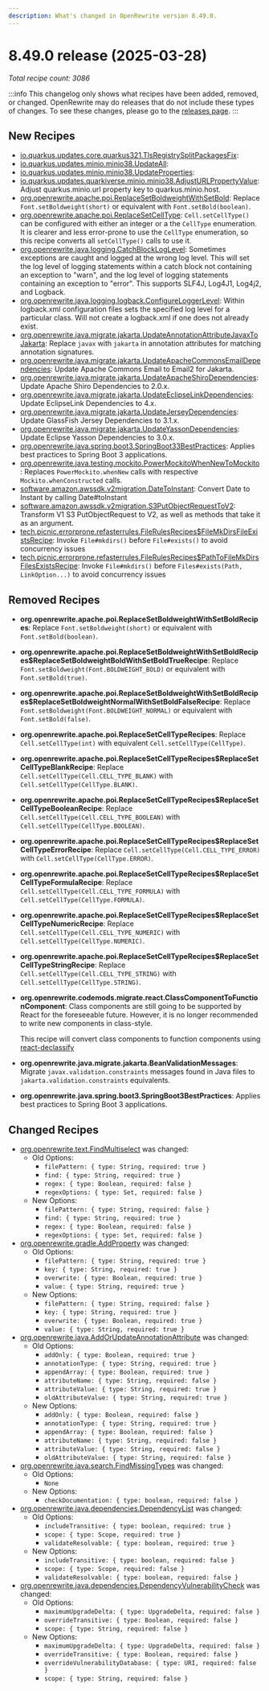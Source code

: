 ```yaml
---
description: What's changed in OpenRewrite version 8.49.0.
---
```


# 8.49.0 release (2025-03-28)

_Total recipe count: 3086_

:::info
This changelog only shows what recipes have been added, removed, or changed. OpenRewrite may do releases that do not include these types of changes. To see these changes, please go to the [releases page](https://github.com/openrewrite/rewrite/releases).
:::

## New Recipes

* [io.quarkus.updates.core.quarkus321.TlsRegistrySplitPackagesFix](https://docs.openrewrite.org/recipes/io/quarkus/updates/core/quarkus321/tlsregistrysplitpackagesfix):  
* [io.quarkus.updates.minio.minio38.UpdateAll](https://docs.openrewrite.org/recipes/io/quarkus/updates/minio/minio38/updateall):
* [io.quarkus.updates.minio.minio38.UpdateProperties](https://docs.openrewrite.org/recipes/io/quarkus/updates/minio/minio38/updateproperties):  
* [io.quarkus.updates.quarkiverse.minio.minio38.AdjustURLPropertyValue](https://docs.openrewrite.org/recipes/io/quarkus/updates/quarkiverse/minio/minio38/adjusturlpropertyvalue): Adjust quarkus.minio.url property key to quarkus.minio.host. 
* [org.openrewrite.apache.poi.ReplaceSetBoldweightWithSetBold](https://docs.openrewrite.org/recipes/apache/poi/replacesetboldweightwithsetbold): Replace `Font.setBoldweight(short)` or equivalent with `Font.setBold(boolean)`. 
* [org.openrewrite.apache.poi.ReplaceSetCellType](https://docs.openrewrite.org/recipes/apache/poi/replacesetcelltype): `Cell.setCellType()` can be configured with either an integer or a the `CellType` enumeration. It is clearer and less error-prone to use the `CellType` enumeration, so this recipe converts all `setCellType()` calls to use it. 
* [org.openrewrite.java.logging.CatchBlockLogLevel](https://docs.openrewrite.org/recipes/java/logging/catchblockloglevel): Sometimes exceptions are caught and logged at the wrong log level. This will set the log level of logging statements within a catch block not containing an exception to "warn", and the log level of logging statements containing an exception to "error". This supports SLF4J, Log4J1, Log4j2, and Logback. 
* [org.openrewrite.java.logging.logback.ConfigureLoggerLevel](https://docs.openrewrite.org/recipes/java/logging/logback/configureloggerlevel): Within logback.xml configuration files sets the specified log level for a particular class. Will not create a logback.xml if one does not already exist. 
* [org.openrewrite.java.migrate.jakarta.UpdateAnnotationAttributeJavaxToJakarta](https://docs.openrewrite.org/recipes/java/migrate/jakarta/updateannotationattributejavaxtojakarta): Replace `javax` with `jakarta` in annotation attributes for matching annotation signatures. 
* [org.openrewrite.java.migrate.jakarta.UpdateApacheCommonsEmailDependencies](https://docs.openrewrite.org/recipes/java/migrate/jakarta/updateapachecommonsemaildependencies): Update Apache Commons Email to Email2 for Jakarta. 
* [org.openrewrite.java.migrate.jakarta.UpdateApacheShiroDependencies](https://docs.openrewrite.org/recipes/java/migrate/jakarta/updateapacheshirodependencies): Update Apache Shiro Dependencies to 2.0.x. 
* [org.openrewrite.java.migrate.jakarta.UpdateEclipseLinkDependencies](https://docs.openrewrite.org/recipes/java/migrate/jakarta/updateeclipselinkdependencies): Update EclipseLink Dependencies to 4.x. 
* [org.openrewrite.java.migrate.jakarta.UpdateJerseyDependencies](https://docs.openrewrite.org/recipes/java/migrate/jakarta/updatejerseydependencies): Update GlassFish Jersey Dependencies to 3.1.x. 
* [org.openrewrite.java.migrate.jakarta.UpdateYassonDependencies](https://docs.openrewrite.org/recipes/java/migrate/jakarta/updateyassondependencies): Update Eclipse Yasson Dependencies to 3.0.x. 
* [org.openrewrite.java.spring.boot3.SpringBoot33BestPractices](https://docs.openrewrite.org/recipes/java/spring/boot3/springboot33bestpractices): Applies best practices to Spring Boot 3 applications. 
* [org.openrewrite.java.testing.mockito.PowerMockitoWhenNewToMockito](https://docs.openrewrite.org/recipes/java/testing/mockito/powermockitowhennewtomockito): Replaces `PowerMockito.whenNew` calls with respective `Mockito.whenConstructed` calls. 
* [software.amazon.awssdk.v2migration.DateToInstant](https://docs.openrewrite.org/recipes/software/amazon/awssdk/v2migration/datetoinstant): Convert Date to Instant by calling Date#toInstant 
* [software.amazon.awssdk.v2migration.S3PutObjectRequestToV2](https://docs.openrewrite.org/recipes/software/amazon/awssdk/v2migration/s3putobjectrequesttov2): Transform V1 S3 PutObjectRequest to V2, as well as methods that take it as an argument. 
* [tech.picnic.errorprone.refasterrules.FileRulesRecipes$FileMkDirsFileExistsRecipe](https://docs.openrewrite.org/recipes/tech/picnic/errorprone/refasterrules/filerulesrecipesusdfilemkdirsfileexistsrecipe): Invoke `File#mkdirs()` before `File#exists()` to avoid concurrency issues 
* [tech.picnic.errorprone.refasterrules.FileRulesRecipes$PathToFileMkDirsFilesExistsRecipe](https://docs.openrewrite.org/recipes/tech/picnic/errorprone/refasterrules/filerulesrecipesusdpathtofilemkdirsfilesexistsrecipe): Invoke `File#mkdirs()` before `Files#exists(Path, LinkOption...)` to avoid concurrency issues 

## Removed Recipes

* **org.openrewrite.apache.poi.ReplaceSetBoldweightWithSetBoldRecipes**: Replace `Font.setBoldweight(short)` or equivalent with `Font.setBold(boolean)`. 
* **org.openrewrite.apache.poi.ReplaceSetBoldweightWithSetBoldRecipes$ReplaceSetBoldweightBoldWithSetBoldTrueRecipe**: Replace `Font.setBoldweight(Font.BOLDWEIGHT_BOLD)` or equivalent with `Font.setBold(true)`. 
* **org.openrewrite.apache.poi.ReplaceSetBoldweightWithSetBoldRecipes$ReplaceSetBoldweightNormalWithSetBoldFalseRecipe**: Replace `Font.setBoldweight(Font.BOLDWEIGHT_NORMAL)` or equivalent with `Font.setBold(false)`. 
* **org.openrewrite.apache.poi.ReplaceSetCellTypeRecipes**: Replace `Cell.setCellType(int)` with equivalent `Cell.setCellType(CellType)`. 
* **org.openrewrite.apache.poi.ReplaceSetCellTypeRecipes$ReplaceSetCellTypeBlankRecipe**: Replace `Cell.setCellType(Cell.CELL_TYPE_BLANK)` with `Cell.setCellType(CellType.BLANK)`. 
* **org.openrewrite.apache.poi.ReplaceSetCellTypeRecipes$ReplaceSetCellTypeBooleanRecipe**: Replace `Cell.setCellType(Cell.CELL_TYPE_BOOLEAN)` with `Cell.setCellType(CellType.BOOLEAN)`. 
* **org.openrewrite.apache.poi.ReplaceSetCellTypeRecipes$ReplaceSetCellTypeErrorRecipe**: Replace `Cell.setCellType(Cell.CELL_TYPE_ERROR)` with `Cell.setCellType(CellType.ERROR)`. 
* **org.openrewrite.apache.poi.ReplaceSetCellTypeRecipes$ReplaceSetCellTypeFormulaRecipe**: Replace `Cell.setCellType(Cell.CELL_TYPE_FORMULA)` with `Cell.setCellType(CellType.FORMULA)`. 
* **org.openrewrite.apache.poi.ReplaceSetCellTypeRecipes$ReplaceSetCellTypeNumericRecipe**: Replace `Cell.setCellType(Cell.CELL_TYPE_NUMERIC)` with `Cell.setCellType(CellType.NUMERIC)`. 
* **org.openrewrite.apache.poi.ReplaceSetCellTypeRecipes$ReplaceSetCellTypeStringRecipe**: Replace `Cell.setCellType(Cell.CELL_TYPE_STRING)` with `Cell.setCellType(CellType.STRING)`. 
* **org.openrewrite.codemods.migrate.react.ClassComponentToFunctionComponent**: Class components are still going to be supported by React for the foreseeable future. However, it is no longer recommended to write new components in class-style.

  This recipe will convert class components to function components using [react-declassify](https://github.com/wantedly/react-declassify) 
* **org.openrewrite.java.migrate.jakarta.BeanValidationMessages**: Migrate `javax.validation.constraints` messages found in Java files to `jakarta.validation.constraints` equivalents. 
* **org.openrewrite.java.spring.boot3.SpringBoot3BestPractices**: Applies best practices to Spring Boot 3 applications. 

## Changed Recipes

* [org.openrewrite.text.FindMultiselect](https://docs.openrewrite.org/recipes/text/findmultiselect) was changed:
  * Old Options:
    * `filePattern: { type: String, required: true }`
    * `find: { type: String, required: true }`
    * `regex: { type: Boolean, required: false }`
    * `regexOptions: { type: Set, required: false }`
  * New Options:
    * `filePattern: { type: String, required: false }`
    * `find: { type: String, required: true }`
    * `regex: { type: Boolean, required: false }`
    * `regexOptions: { type: Set, required: false }`
* [org.openrewrite.gradle.AddProperty](https://docs.openrewrite.org/recipes/gradle/addproperty) was changed:
  * Old Options:
    * `filePattern: { type: String, required: true }`
    * `key: { type: String, required: true }`
    * `overwrite: { type: Boolean, required: true }`
    * `value: { type: String, required: true }`
  * New Options:
    * `filePattern: { type: String, required: false }`
    * `key: { type: String, required: true }`
    * `overwrite: { type: Boolean, required: true }`
    * `value: { type: String, required: true }`
* [org.openrewrite.java.AddOrUpdateAnnotationAttribute](https://docs.openrewrite.org/recipes/java/addorupdateannotationattribute) was changed:
  * Old Options:
    * `addOnly: { type: Boolean, required: true }`
    * `annotationType: { type: String, required: true }`
    * `appendArray: { type: Boolean, required: true }`
    * `attributeName: { type: String, required: false }`
    * `attributeValue: { type: String, required: true }`
    * `oldAttributeValue: { type: String, required: true }`
  * New Options:
    * `addOnly: { type: Boolean, required: false }`
    * `annotationType: { type: String, required: true }`
    * `appendArray: { type: Boolean, required: false }`
    * `attributeName: { type: String, required: false }`
    * `attributeValue: { type: String, required: false }`
    * `oldAttributeValue: { type: String, required: false }`
* [org.openrewrite.java.search.FindMissingTypes](https://docs.openrewrite.org/recipes/java/search/findmissingtypes) was changed:
  * Old Options:
    * `None`
  * New Options:
    * `checkDocumentation: { type: boolean, required: false }`
* [org.openrewrite.java.dependencies.DependencyList](https://docs.openrewrite.org/recipes/java/dependencies/dependencylist) was changed:
  * Old Options:
    * `includeTransitive: { type: boolean, required: true }`
    * `scope: { type: Scope, required: true }`
    * `validateResolvable: { type: boolean, required: true }`
  * New Options:
    * `includeTransitive: { type: boolean, required: false }`
    * `scope: { type: Scope, required: false }`
    * `validateResolvable: { type: boolean, required: false }`
* [org.openrewrite.java.dependencies.DependencyVulnerabilityCheck](https://docs.openrewrite.org/recipes/java/dependencies/dependencyvulnerabilitycheck) was changed:
  * Old Options:
    * `maximumUpgradeDelta: { type: UpgradeDelta, required: false }`
    * `overrideTransitive: { type: Boolean, required: false }`
    * `scope: { type: String, required: false }`
  * New Options:
    * `maximumUpgradeDelta: { type: UpgradeDelta, required: false }`
    * `overrideTransitive: { type: Boolean, required: false }`
    * `overrideVulnerabilityDatabase: { type: URI, required: false }`
    * `scope: { type: String, required: false }`